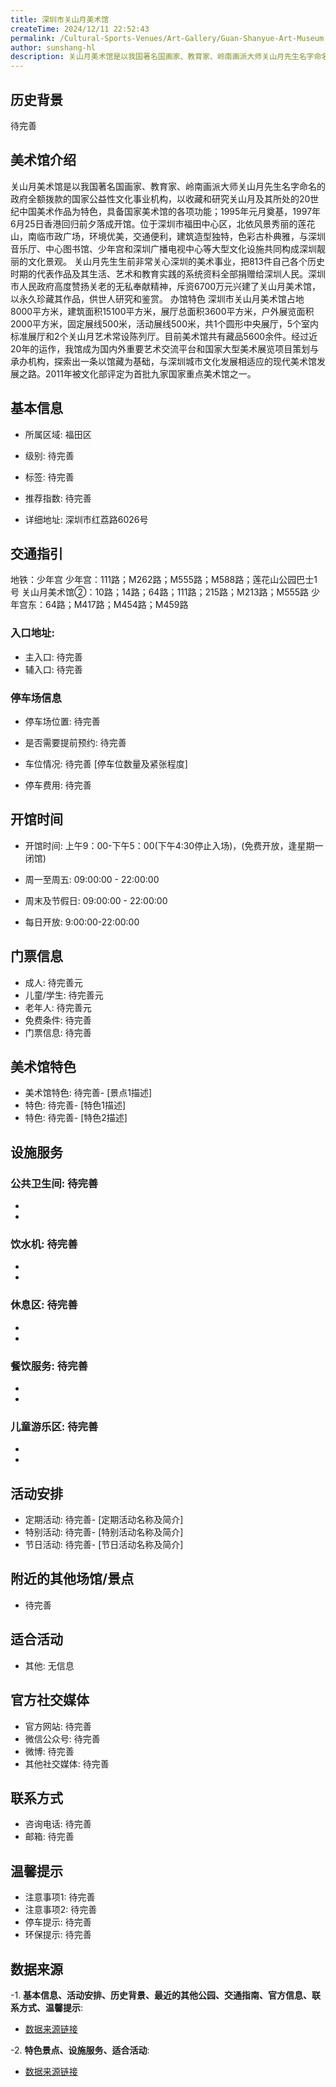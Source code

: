 ```yaml
---
title: 深圳市关山月美术馆
createTime: 2024/12/11 22:52:43
permalink: /Cultural-Sports-Venues/Art-Gallery/Guan-Shanyue-Art-Museum,-Shenzhen/
author: sunshang-hl
description: 关山月美术馆是以我国著名国画家、教育家、岭南画派大师关山月先生名字命名的政府全额拨款的国家公益性文化事业机构，以收藏和研究关山月及其所处的20世纪中国美术作品为
---
```

<ImageCard
image="https://www.szartm.com/open/images/gkbg.png"
title= "深圳市关山月美术馆"
description= "关山月美术馆是以我国著名国画家、教育家、岭南画派大师关山月先生名字命名的政府全额拨款的国家公益性文化事业机构，以收藏和研究关山月及其所处的20世纪中国美术作品为"
date="2024/12/11"
href="/"
author="sunshang-hl"
/>

## 历史背景

 待完善

## 美术馆介绍

 关山月美术馆是以我国著名国画家、教育家、岭南画派大师关山月先生名字命名的政府全额拨款的国家公益性文化事业机构，以收藏和研究关山月及其所处的20世纪中国美术作品为特色，具备国家美术馆的各项功能；1995年元月奠基，1997年6月25日香港回归前夕落成开馆。位于深圳市福田中心区，北依风景秀丽的莲花山，南临市政广场，环境优美，交通便利，建筑造型独特，色彩古朴典雅，与深圳音乐厅、中心图书馆、少年宫和深圳广播电视中心等大型文化设施共同构成深圳靓丽的文化景观。
关山月先生生前非常关心深圳的美术事业，把813件自己各个历史时期的代表作品及其生活、艺术和教育实践的系统资料全部捐赠给深圳人民。深圳市人民政府高度赞扬关老的无私奉献精神，斥资6700万元兴建了关山月美术馆，以永久珍藏其作品，供世人研究和鉴赏。
办馆特色
深圳市关山月美术馆占地8000平方米，建筑面积15100平方米，展厅总面积3600平方米，户外展览面积2000平方米，固定展线500米，活动展线500米，共1个圆形中央展厅，5个室内标准展厅和2个关山月艺术常设陈列厅。目前美术馆共有藏品5600余件。经过近20年的运作，我馆成为国内外重要艺术交流平台和国家大型美术展览项目策划与承办机构，探索出一条以馆藏为基础，与深圳城市文化发展相适应的现代美术馆发展之路。2011年被文化部评定为首批九家国家重点美术馆之一。

## 基本信息
- 所属区域: 福田区

- 级别: 待完善

- 标签: 待完善

- 推荐指数: 待完善

- 详细地址: 深圳市红荔路6026号

## 交通指引

 地铁：少年宫
少年宫：111路；M262路；M555路；M588路；莲花山公园巴士1号
关山月美术馆②：10路；14路；64路；111路；215路；M213路；M555路
少年宫东：64路；M417路；M454路；M459路
### 入口地址:
- 主入口: 待完善
- 辅入口: 待完善
### 停车场信息
- 停车场位置: 待完善

- 是否需要提前预约: 待完善

- 车位情况: 待完善 [停车位数量及紧张程度]

- 停车费用: 待完善

## 开馆时间
- 开馆时间: 上午9：00-下午5：00(下午4:30停止入场)，(免费开放，逢星期一闭馆)

- 周一至周五: 09:00:00 - 22:00:00
- 周末及节假日: 09:00:00 - 22:00:00
- 每日开放: 9:00:00-22:00:00

## 门票信息
- 成人: 待完善元
- 儿童/学生: 待完善元
- 老年人: 待完善元
- 免费条件: 待完善
- 门票信息: 待完善
## 美术馆特色
- 美术馆特色: 待完善- [景点1描述]
- 特色: 待完善- [特色1描述]
- 特色: 待完善- [特色2描述]
## 设施服务
### 公共卫生间: 待完善
- 
- 
### 饮水机: 待完善
- 
- 
### 休息区: 待完善
- 
- 
### 餐饮服务: 待完善
- 
- 
### 儿童游乐区: 待完善
- 
- 
## 活动安排
- 定期活动: 待完善- [定期活动名称及简介]
- 特别活动: 待完善- [特别活动名称及简介]
- 节日活动: 待完善- [节日活动名称及简介]
## 附近的其他场馆/景点
- 待完善

## 适合活动
- 其他: 无信息

## 官方社交媒体
- 官方网站: 待完善
- 微信公众号: 待完善
- 微博: 待完善
- 其他社交媒体: 待完善

## 联系方式
- 咨询电话: 待完善
- 邮箱: 待完善

## 温馨提示
- 注意事项1: 待完善
- 注意事项2: 待完善
- 停车提示: 待完善
- 环保提示: 待完善

## 数据来源
-1. **基本信息、活动安排、历史背景、最近的其他公园、交通指南、官方信息、联系方式、温馨提示**:
- [数据来源链接](http://www.sz.gov.cn/szzt2010/szwtt/wtcg/whcg/content/post_11127115.html)

-2. **特色景点、设施服务、适合活动**:
- [数据来源链接](http://www.sz.gov.cn/szzt2010/szwtt/wtcg/whcg/content/post_11127115.html)


